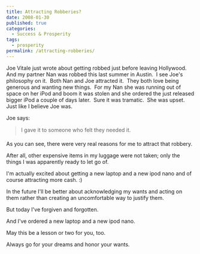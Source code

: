 ```yaml
---
title: Attracting Robberies?
date: 2008-01-30
published: true
categories:
  - Success & Prosperity
tags:
  - prosperity
permalink: /attracting-robberies/
---
```

Joe Vitale just wrote about getting robbed just before leaving Hollywood.  And my partner Nan was robbed this last summer in Austin.  I see Joe's philosophy on it.  Both Nan and Joe attracted it.  They both love being generous and wanting new things.  For my Nan she was running out of space on her iPod and boom it was stolen and she ordered the just released bigger iPod a couple of days later.  Sure it was tramatic.  She was upset.  Just like I believe Joe was.

Joe says:
>I gave it to someone who felt they needed it.

As you can see, there were very real reasons for me to attract that robbery.

After all, other expensive items in my luggage were not taken; only the things I was apparently ready to let go of.

I'm actually excited about getting a new laptop and a new ipod nano and of course attracting more cash. :)

In the future I'll be better about acknowledging my wants and acting on them rather than creating an uncomfortable way to justify them.

But today I've forgiven and forgotten.

And I've ordered a new laptop and a new ipod nano.

May this be a lesson or two for you, too.

Always go for your dreams and honor your wants.
